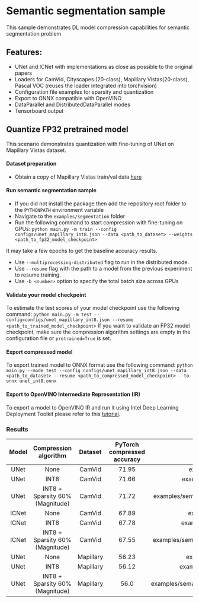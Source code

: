 # Semantic segmentation sample
This sample demonstrates DL model compression capabilities for semantic segmentation problem

## Features:
- UNet and ICNet with implementations as close as possible to the original papers
- Loaders for CamVid, Cityscapes (20-class), Mapillary Vistas(20-class), Pascal VOC (reuses the loader integrated into torchvision)
- Configuration file examples for sparsity and quantization
- Export to ONNX compatible with OpenVINO
- DataParallel and DistributedDataParallel modes
- Tensorboard output

## Quantize FP32 pretrained model
This scenario demonstrates quantization with fine-tuning of UNet on Mapillary Vistas dataset.

#### Dataset preparation
- Obtain a copy of Mapillary Vistas train/val data [here](https://www.mapillary.com/dataset/vistas/)

#### Run semantic segmentation sample
- If you did not install the package then add the repository root folder to the `PYTHONPATH` environment variable
- Navigate to the `examples/segmentation` folder
- Run the following command to start compression with fine-tuning on GPUs:
`python main.py -m train --config configs/unet_mapillary_int8.json --data <path_to_dataset> --weights <path_to_fp32_model_checkpoint>`

It may take a few epochs to get the baseline accuracy results.
- Use `--multiprocessing-distributed` flag to run in the distributed mode.
- Use `--resume` flag with the path to a model from the previous experiment to resume training.
- Use `-b <number>` option to specify the total batch size across GPUs

#### Validate your model checkpoint
To estimate the test scores of your model checkpoint use the following command:
`python main.py -m test --config=configs/unet_mapillary_int8.json --resume <path_to_trained_model_checkpoint>`
If you want to validate an FP32 model checkpoint, make sure the compression algorithm settings are empty in the configuration file or `pretrained=True` is set.

#### Export compressed model
To export trained model to ONNX format use the following command:
`python main.py --mode test --config configs/unet_mapillary_int8.json --data <path_to_dataset> --resume <path_to_compressed_model_checkpoint> --to-onnx unet_int8.onnx`

#### Export to OpenVINO Intermediate Representation (IR)

To export a model to OpenVINO IR and run it using Intel Deep Learning Deployment Toolkit please refer to this [tutorial](https://software.intel.com/en-us/openvino-toolkit).

### Results

|Model|Compression algorithm|Dataset|PyTorch compressed accuracy|Config path|PyTorch Checkpoint|
| :---: | :---: | :---: | :---: | :---: | :---: |
|UNet|None|CamVid|71.95|examples/semantic_segmentation/config/unet_camvid.json|https://download.01.org/opencv/openvino_training_extensions/models/nncf/unet_camvid.pth|
|UNet|INT8|CamVid|71.66|examples/semantic_segmentation/config/unet_camvid_int8.json|https://download.01.org/opencv/openvino_training_extensions/models/nncf/unet_camvid_int8.pth|
|UNet|INT8 + Sparsity 60% (Magnitude)|CamVid|71.72|examples/semantic_segmentation/config/unet_camvid_magnitude_sparsity_int8.json|https://download.01.org/opencv/openvino_training_extensions/models/nncf/unet_camvid_magnitude_sparsity_int8.pth|
|ICNet|None|CamVid|67.89|examples/semantic_segmentation/config/icnet_camvid.json|https://download.01.org/opencv/openvino_training_extensions/models/nncf/icnet_camvid.pth|
|ICNet|INT8|CamVid|67.78|examples/semantic_segmentation/config/icnet_camvid_int8.json|https://download.01.org/opencv/openvino_training_extensions/models/nncf/icnet_camvid_int8.pth|
|ICNet|INT8 + Sparsity 60% (Magnitude)|CamVid|67.55|examples/semantic_segmentation/config/icnet_camvid_magnitude_sparsity_int8.json|https://download.01.org/opencv/openvino_training_extensions/models/nncf/icnet_camvid_magnitude_sparsity_int8.pth|
|UNet|None|Mapillary|56.23|examples/semantic_segmentation/config/unet_mapillary.json|https://download.01.org/opencv/openvino_training_extensions/models/nncf/unet_mapillary.pth|
|UNet|INT8|Mapillary|56.12|examples/semantic_segmentation/config/unet_mapillary_int8.json|https://download.01.org/opencv/openvino_training_extensions/models/nncf/unet_mapillary_int8.pth|
|UNet|INT8 + Sparsity 60% (Magnitude)|Mapillary|56.0|examples/semantic_segmentation/config/unet_mapillary_magnitude_sparsity_int8.json|https://download.01.org/opencv/openvino_training_extensions/models/nncf/unet_mapillary_magnitude_sparsity_int8.pth|
